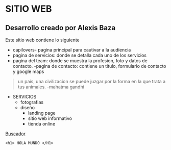# SITIO WEB 
## Desarrollo creado por Alexis Baza
Este sitio web contiene lo siguiente
- capilovers- pagina principal para cautivar a la audiencia 
- pagina de servicios: donde se detalla cada uno de los servicios
- pagina del team: donde se muestra la profesion, foto y datos de contacto.
-pagina de contacto: contiene un titulo, formulario de contacto y google maps

> un pais, una civilizacion se puede juzgar por la forma en la que trata a tus animales. -mahatma gandhi

* SERVICIOS
    * fotografias
    * diseño
        * landing page 
        * sitio web informativo
        * tienda online 

[Buscador](https://www.google.com/?hl=es)

`<h1> HOLA MUNDO </H1>`
